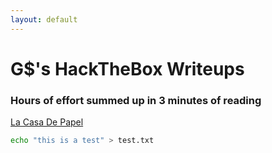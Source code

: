 ```yaml
---
layout: default
---
```


# G$'s HackTheBox Writeups

### Hours of effort summed up in 3 minutes of reading

[La Casa De Papel](./lcdp.html)

```bash
echo "this is a test" > test.txt
```
